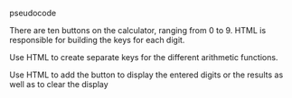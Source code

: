 pseudocode
 
There are ten buttons on the calculator, ranging from 0 to 9. HTML is responsible for building the keys for each digit.

Use HTML to create separate keys for the different arithmetic functions.

Use HTML to add the button to display the entered digits or the results as well as to clear the display